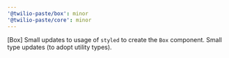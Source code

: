 ```yaml
---
'@twilio-paste/box': minor
'@twilio-paste/core': minor
---
```


[Box] Small updates to usage of `styled` to create the `Box` component. Small type updates (to adopt utility types).
